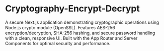 # Cryptography-Encrypt-Decrypt
A secure Next.js application demonstrating cryptographic operations using Node.js crypto module (OpenSSL). Features AES-256 encryption/decryption, SHA-256 hashing, and secure password handling with a clean, responsive UI. Built with the App Router and Server Components for optimal security and performance.
